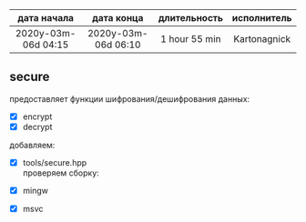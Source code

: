 
|     дата начала     |     дата конца      | длительность  | исполнитель  |
|:-------------------:|:-------------------:|:-------------:|:------------:|
| 2020y-03m-06d 04:15 | 2020y-03m-06d 06:10 | 1 hour 55 min | Kartonagnick |

secure
------

предоставляет функции шифрования/дешифрования данных:
 - [x] encrypt 
 - [x] decrypt 

добавляем:  
 - [x] tools/secure.hpp  
проверяем сборку:  
 - [x] mingw  
 - [x] msvc  

